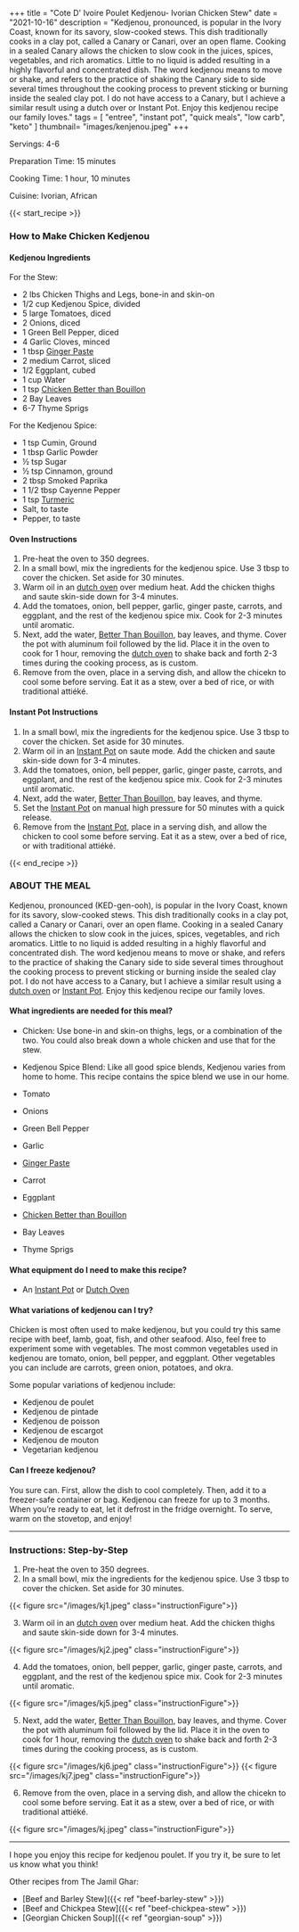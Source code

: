 +++
title = "Cote D' Ivoire Poulet Kedjenou- Ivorian Chicken Stew"
date = "2021-10-16"
description = "Kedjenou, pronounced, is popular in the Ivory Coast, known for its savory, slow-cooked stews. This dish traditionally cooks in a clay pot, called a Canary or Canari, over an open flame. Cooking in a sealed Canary allows the chicken to slow cook in the juices, spices, vegetables, and rich aromatics. Little to no liquid is added resulting in a highly flavorful and concentrated dish. The word kedjenou means to move or shake, and refers to the practice of shaking the Canary side to side several times throughout the cooking process to prevent sticking or burning inside the sealed clay pot. I do not have access to a Canary, but I achieve a similar result using a dutch over or Instant Pot. Enjoy this kedjenou recipe our family loves."
tags = [
    "entree",
    "instant pot",
    "quick meals",
    "low carb",
    "keto"
]
thumbnail= "images/kenjenou.jpeg"
+++

Servings: 4-6 <!--more-->

Preparation Time: 15 minutes 

Cooking Time: 1 hour, 10 minutes 

Cuisine: Ivorian, African 

{{< start_recipe >}}

### How to Make Chicken Kedjenou 

#### Kedjenou Ingredients  

For the Stew: 

* 2 lbs Chicken Thighs and Legs, bone-in and skin-on
* 1/2 cup Kedjenou Spice, divided
* 5 large Tomatoes, diced 
* 2 Onions, diced 
* 1 Green Bell Pepper, diced
* 4 Garlic Cloves, minced 
* 1 tbsp [Ginger Paste](https://amzn.to/31bmFTI)  
* 2 medium Carrot, sliced 
* 1/2 Eggplant, cubed
* 1 cup Water
* 1 tsp [Chicken Better than Bouillon](https://amzn.to/3rR71VA)
* 2 Bay Leaves
* 6-7 Thyme Sprigs

For the Kedjenou Spice: 

* 1 tsp Cumin, Ground 
* 1 tbsp Garlic Powder
* ½ tsp Sugar 
* ½ tsp Cinnamon, ground 
* 2 tbsp Smoked Paprika 
* 1 1/2 tbsp Cayenne Pepper 
* 1 tsp [Turmeric](https://amzn.to/3tpsxkL)
* Salt, to taste
* Pepper, to taste

#### Oven Instructions 

1. Pre-heat the oven to 350 degrees. 
2. In a small bowl, mix the ingredients for the kedjenou spice. Use 3 tbsp to cover the chicken. Set aside for 30 minutes. 
3. Warm oil in an [dutch oven](https://amzn.to/3sgQtGK) over medium heat. Add the chicken thighs and saute skin-side down for 3-4 minutes. 
4. Add the tomatoes, onion, bell pepper, garlic, ginger paste, carrots, and eggplant, and the rest of the kedjenou spice mix. Cook for 2-3 minutes until aromatic.
5. Next, add the water, [Better Than Bouillon](https://amzn.to/3rR71VA), bay leaves, and thyme. Cover the pot with aluminum foil followed by the lid. Place it in the oven to cook for 1 hour, removing the [dutch oven](https://amzn.to/3sgQtGK) to shake back and forth 2-3 times during the cooking process, as is custom.   
6. Remove from the oven, place in a serving dish, and allow the chicekn to cool some before serving. Eat it as a stew, over a bed of rice, or with traditional attiéké.

#### Instant Pot Instructions

1. In a small bowl, mix the ingredients for the kedjenou spice. Use 3 tbsp to cover the chicken. Set aside for 30 minutes. 
2. Warm oil in an [Instant Pot](https://amzn.to/3qfNYCZ) on saute mode. Add the chicken and saute skin-side down for 3-4 minutes.
3. Add the tomatoes, onion, bell pepper, garlic, ginger paste, carrots, and eggplant, and the rest of the kedjenou spice mix. Cook for 2-3 minutes until aromatic.
4. Next, add the water, [Better Than Bouillon](https://amzn.to/3rR71VA), bay leaves, and thyme. 
5. Set the [Instant Pot](https://amzn.to/3qfNYCZ) on manual high pressure for 50 minutes with a quick release. 
6. Remove from the [Instant Pot](https://amzn.to/3qfNYCZ), place in a serving dish, and allow the chicken to cool some before serving. Eat it as a stew, over a bed of rice, or with traditional attiéké. 

{{< end_recipe >}}

### ABOUT THE MEAL 

Kedjenou, pronounced (KED-gen-ooh), is popular in the Ivory Coast, known for its savory, slow-cooked stews. This dish traditionally cooks in a clay pot, called a Canary or Canari, over an open flame. Cooking in a sealed Canary allows the chicken to slow cook in the juices, spices, vegetables, and rich aromatics. Little to no liquid is added resulting in a highly flavorful and concentrated dish. The word kedjenou means to move or shake, and refers to the practice of shaking the Canary side to side several times throughout the cooking process to prevent sticking or burning inside the sealed clay pot. I do not have access to a Canary, but I achieve a similar result using a [dutch oven](https://amzn.to/3sgQtGK) or [Instant Pot](https://amzn.to/3qfNYCZ). Enjoy this kedjenou recipe our family loves.

#### What ingredients are needed for this meal?

* Chicken: Use bone-in and skin-on thighs, legs, or a combination of the two. You could also break down a whole chicken and use that for the stew. 

* Kedjenou Spice Blend: Like all good spice blends, Kedjenou varies from home to home. This recipe contains the spice blend we use in our home.  

* Tomato

* Onions

* Green Bell Pepper

* Garlic 

* [Ginger Paste](https://amzn.to/31bmFTI) 

* Carrot

* Eggplant

* [Chicken Better than Bouillon](https://amzn.to/3rR71VA)

* Bay Leaves

* Thyme Sprigs

#### What equipment do I need to make this recipe?

* An [Instant Pot](https://amzn.to/3qfNYCZ) or [Dutch Oven](https://amzn.to/3sgQtGK) 

#### What variations of kedjenou can I try? 

Chicken is most often used to make kedjenou, but you could try this same recipe with beef, lamb, goat, fish, and other seafood. Also, feel free to experiment some with vegetables. The most common vegetables used in kedjenou are tomato, onion, bell pepper, and eggplant. Other vegetables you can include are carrots, green onion, potatoes, and okra. 

Some popular variations of kedjenou include: 
* Kedjenou de poulet 
* Kedjenou de pintade
* Kedjenou de poisson
* Kedjenou de escargot
* Kedjenou de mouton
* Vegetarian kedjenou

#### Can I freeze kedjenou?

You sure can. First, allow the dish to cool completely. Then, add it to a freezer-safe container or bag. Kedjenou can freeze for up to 3 months. When you’re ready to eat, let it defrost in the fridge overnight. To serve, warm on the stovetop, and enjoy!

---- 

### Instructions: Step-by-Step

1. Pre-heat the oven to 350 degrees. 
2. In a small bowl, mix the ingredients for the kedjenou spice. Use 3 tbsp to cover the chicken. Set aside for 30 minutes. 

{{< figure src="/images/kj1.jpeg" class="instructionFigure">}}

3. Warm oil in an [dutch oven](https://amzn.to/3sgQtGK) over medium heat. Add the chicken thighs and saute skin-side down for 3-4 minutes. 

{{< figure src="/images/kj2.jpeg" class="instructionFigure">}}

4. Add the tomatoes, onion, bell pepper, garlic, ginger paste, carrots, and eggplant, and the rest of the kedjenou spice mix. Cook for 2-3 minutes until aromatic.

{{< figure src="/images/kj5.jpeg" class="instructionFigure">}}

5. Next, add the water, [Better Than Bouillon](https://amzn.to/3rR71VA), bay leaves, and thyme. Cover the pot with aluminum foil followed by the lid. Place it in the oven to cook for 1 hour, removing the [dutch oven](https://amzn.to/3sgQtGK) to shake back and forth 2-3 times during the cooking process, as is custom.   

{{< figure src="/images/kj6.jpeg" class="instructionFigure">}}
{{< figure src="/images/kj7.jpeg" class="instructionFigure">}}

6. Remove from the oven, place in a serving dish, and allow the chicekn to cool some before serving. Eat it as a stew, over a bed of rice, or with traditional attiéké.

{{< figure src="/images/kj.jpeg" class="instructionFigure">}}

---- 

I hope you enjoy this recipe for kedjenou poulet. If you try it, be sure to let us know what you think!

Other recipes from The Jamil Ghar:

* [Beef and Barley Stew]({{< ref "beef-barley-stew" >}})
* [Beef and Chickpea Stew]({{< ref "beef-chickpea-stew" >}})
* [Georgian Chicken Soup]({{< ref "georgian-soup" >}})
